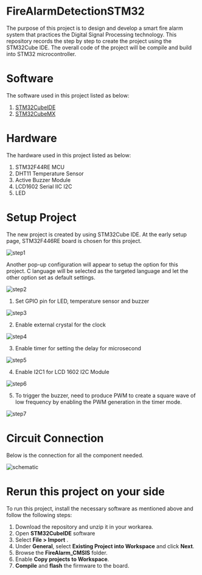 # FireAlarmDetectionSTM32

The purpose of this project is to design and develop a smart fire alarm system that practices the Digital Signal Processing technology. This repository records the step by step to create the project using the STM32Cube IDE. The overall code of the project will be compile and build into STM32 microcontroller. 

# Software
The software used in this project listed as below: 

1)	[STM32CubeIDE](https://www.st.com/en/development-tools/stm32cubeide.html#get-software)
2)	[STM32CubeMX](https://www.st.com/en/development-tools/stm32cubemx.html#get-software)

# Hardware
The hardware used in this project listed as below: 

1)	STM32F44RE MCU
2)	DHT11 Temperature Sensor
3)	Active Buzzer Module
4)	LCD1602 Serial IIC I2C
5)	LED

# Setup Project

The new project is created by using STM32Cube IDE. At the early setup page, STM32F446RE board is chosen for this project.

![step1](https://github.com/amiruliman/FireAlarmDetectionSTM32/blob/main/Images/step1.png)

Another pop-up configuration will appear to setup the option for this project. C language will be selected as the targeted language and let the other option set as default settings. 

![step2](https://github.com/amiruliman/FireAlarmDetectionSTM32/blob/main/Images/step2.png)

1) Set GPIO pin for LED, temperature sensor and buzzer

![step3](https://github.com/amiruliman/FireAlarmDetectionSTM32/blob/main/Images/step3.png)

2) Enable external crystal for the clock 

![step4](https://github.com/amiruliman/FireAlarmDetectionSTM32/blob/main/Images/step4.png)

3) Enable timer for setting the delay for microsecond

![step5](https://github.com/amiruliman/FireAlarmDetectionSTM32/blob/main/Images/step5.png)

4) Enable I2C1 for LCD 1602 I2C Module 

![step6](https://github.com/amiruliman/FireAlarmDetectionSTM32/blob/main/Images/step6.png)

5) To trigger the buzzer, need to produce PWM to create a square wave of low frequency by enabling the PWM generation in the timer mode.

![step7](https://github.com/amiruliman/FireAlarmDetectionSTM32/blob/main/Images/step6.png)

# Circuit Connection 

Below is the connection for all the component needed.

![schematic](https://github.com/amiruliman/FireAlarmDetectionSTM32/blob/main/Images/schematic.png)

# Rerun this project on your side

To run this project, install the necessary software as mentioned above and follow the following steps:

1. Download the repository and unzip it in your workarea. 
2. Open **STM32CubeIDE** software
3. Select **File > Import** .
4. Under **General**, select **Existing Project into Workspace** and click **Next**. 
5. Browse the **FireAlarm_CMSIS** folder.
6. Enable **Copy projects to Workspace**.
7. **Compile** and **flash** the firmware to the board.
